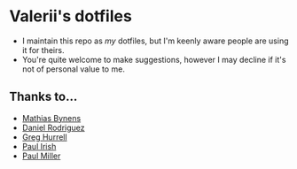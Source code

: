 # Valerii's dotfiles

* I maintain this repo as *my* dotfiles, but I'm keenly aware people are using it for theirs.
* You're quite welcome to make suggestions, however I may decline if it's not of personal value to me.

## Thanks to…

* [Mathias Bynens](https://github.com/mathiasbynens/dotfiles)
* [Daniel Rodriguez](https://github.com/danielfrg)
* [Greg Hurrell](https://github.com/wincent/wincent)
* [Paul Irish](https://github.com/paulirish/dotfiles)
* [Paul Miller](https://github.com/paulmillr/dotfiles)
